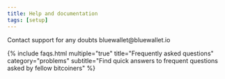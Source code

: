 ```yaml
---
title: Help and documentation
tags: [setup]
---
```


<p class="uk-text-lead">Contact support for any doubts <span class="uk-label">bluewallet@bluewallet.io</span></p>

{% include faqs.html multiple="true" title="Frequently asked questions" category="problems" subtitle="Find quick answers to frequent questions asked by fellow bitcoiners" %}
